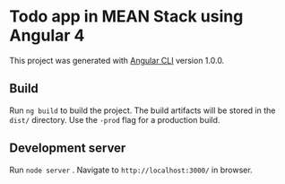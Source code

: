 # Todo app in MEAN Stack using Angular 4

This project was generated with [Angular CLI](https://github.com/angular/angular-cli) version 1.0.0.

## Build

Run `ng build` to build the project. The build artifacts will be stored in the `dist/` directory. Use the `-prod` flag for a production build.

## Development server

Run `node server` . Navigate to `http://localhost:3000/` in browser.
